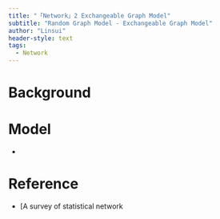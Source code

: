 ```yaml
---
title: "「Network」2 Exchangeable Graph Model"
subtitle: "Random Graph Model - Exchangeable Graph Model"
author: "Linsui"
header-style: text
tags:
  - Network
---
```


# Background



# Model

- 

# Reference

-  [A survey of statistical network